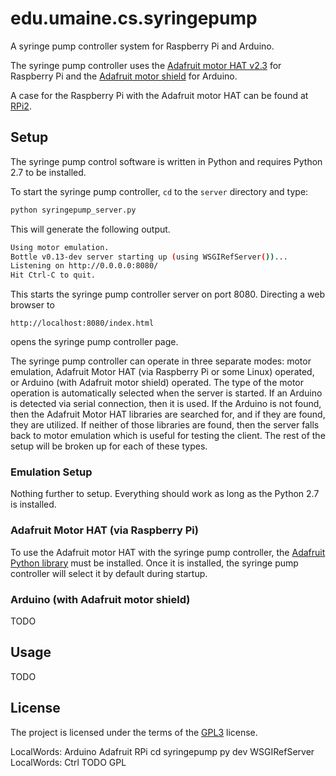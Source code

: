# edu.umaine.cs.syringepump

A syringe pump controller system for Raspberry Pi and Arduino.

The syringe pump controller uses the [Adafruit motor HAT
v2.3](https://www.adafruit.com/product/2348) for Raspberry Pi and the
[Adafruit motor shield](https://www.adafruit.com/products/1438) for
Arduino.

A case for the Raspberry Pi with the Adafruit motor HAT can be found
at [RPi2](https://github.com/markroyer/rpi2-adafruit-motor-hat-case).

## Setup

The syringe pump control software is written in Python and requires
Python 2.7 to be installed.

To start the syringe pump controller, `cd` to the `server` directory
and type:

```bash
python syringepump_server.py
```

This will generate the following output.

```bash
Using motor emulation.
Bottle v0.13-dev server starting up (using WSGIRefServer())...
Listening on http://0.0.0.0:8080/
Hit Ctrl-C to quit.
```

This starts the syringe pump controller server on port 8080.
Directing a web browser to

```
http://localhost:8080/index.html
```

opens the syringe pump controller page.

The syringe pump controller can operate in three separate modes: motor
emulation, Adafruit Motor HAT (via Raspberry Pi or some Linux)
operated, or Arduino (with Adafruit motor shield) operated. The type
of the motor operation is automatically selected when the server is
started.  If an Arduino is detected via serial connection, then it is
used.  If the Arduino is not found, then the Adafruit Motor HAT
libraries are searched for, and if they are found, they are utilized.
If neither of those libraries are found, then the server falls back to
motor emulation which is useful for testing the client. The rest of
the setup will be broken up for each of these types.

### Emulation Setup

Nothing further to setup. Everything should work as long as the Python
2.7 is installed.

### Adafruit Motor HAT (via Raspberry Pi)

To use the Adafruit motor HAT with the syringe pump controller, the
[Adafruit Python
library](https://github.com/adafruit/Adafruit-Motor-HAT-Python-Library)
must be installed.  Once it is installed, the syringe pump controller
will select it by default during startup.

### Arduino (with Adafruit motor shield)

TODO

## Usage

TODO

## License

The project is licensed under the terms of the
[GPL3](https://www.gnu.org/licenses/gpl-3.0.en.html) license.

LocalWords:  Arduino Adafruit RPi cd syringepump py dev WSGIRefServer
LocalWords:  Ctrl TODO GPL
